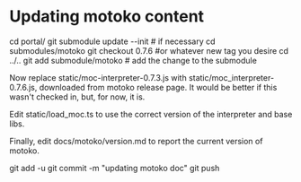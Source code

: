# Updating motoko content

cd portal/
git submodule update --init # if necessary
cd submodules/motoko
git checkout 0.7.6 #or whatever new tag you desire
cd ../..
git add submodule/motoko # add the change to the submodule

Now replace static/moc-interpreter-0.7.3.js with static/moc_interpreter-0.7.6.js, downloaded from motoko release page. It would be better if this wasn't checked in, but, for now, it is.

Edit static/load_moc.ts to use the correct version of the interpreter and base libs.

Finally, edit docs/motoko/version.md to report the current version of motoko.

git add -u
git commit -m "updating motoko doc"
git push

